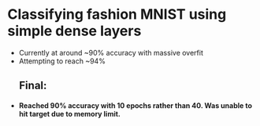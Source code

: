# Classifying fashion MNIST using simple dense layers
<ul>
<li>Currently at around ~90% accuracy with massive overfit</li>
<li>Attempting to reach ~94%</li>
  <h2>Final: </h2>
<li><h4>Reached 90% accuracy with 10 epochs rather than 40. Was unable to hit target due to memory limit.</h4></li>
</ul>
